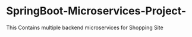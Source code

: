 # SpringBoot-Microservices-Project-
This Contains multiple backend microservices for Shopping Site 
